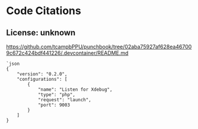 # Code Citations

## License: unknown
https://github.com/tcampbPPU/punchbook/tree/02aba75927af628ea467009c672c424bdf441226/.devcontainer/README.md

```
`json
{
    "version": "0.2.0",
    "configurations": [
        {
            "name": "Listen for Xdebug",
            "type": "php",
            "request": "launch",
            "port": 9003
        }
    ]
}
```

